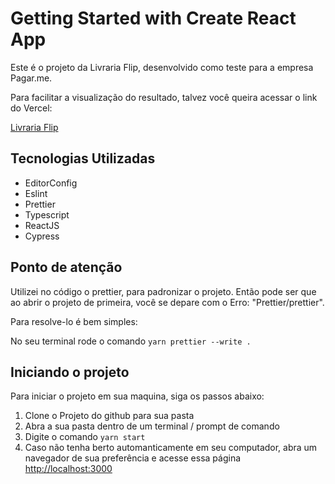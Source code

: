 # Getting Started with Create React App

Este é o projeto da Livraria Flip, desenvolvido como teste para a
empresa Pagar.me.

Para facilitar a visualização do resultado, talvez você queira acessar o link do Vercel:

[Livraria Flip](https://livraria-flip.vercel.app)

## Tecnologias Utilizadas

- EditorConfig
- Eslint
- Prettier
- Typescript
- ReactJS
- Cypress

## Ponto de atenção

Utilizei no código o prettier, para padronizar o projeto.
Então pode ser que ao abrir o projeto de primeira, você se
depare com o Erro: "Prettier/prettier".

Para resolve-lo é bem simples:

No seu terminal rode o comando `yarn prettier --write .`

## Iniciando o projeto

Para iniciar o projeto em sua maquina, siga os passos abaixo:

1. Clone o Projeto do github para sua pasta
1. Abra a sua pasta dentro de um terminal / prompt de comando
1. Digite o comando `yarn start`
1. Caso não tenha berto automanticamente em seu computador, abra um navegador de sua preferência e acesse essa página [http://localhost:3000](http://localhost:3000)
